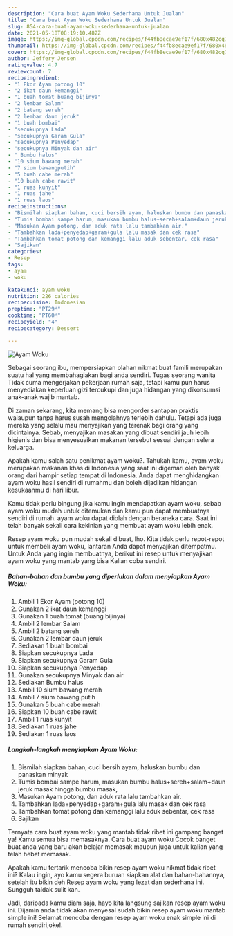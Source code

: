 ```yaml
---
description: "Cara buat Ayam Woku Sederhana Untuk Jualan"
title: "Cara buat Ayam Woku Sederhana Untuk Jualan"
slug: 854-cara-buat-ayam-woku-sederhana-untuk-jualan
date: 2021-05-18T08:19:10.482Z
image: https://img-global.cpcdn.com/recipes/f44fb8ecae9ef17f/680x482cq70/ayam-woku-foto-resep-utama.jpg
thumbnail: https://img-global.cpcdn.com/recipes/f44fb8ecae9ef17f/680x482cq70/ayam-woku-foto-resep-utama.jpg
cover: https://img-global.cpcdn.com/recipes/f44fb8ecae9ef17f/680x482cq70/ayam-woku-foto-resep-utama.jpg
author: Jeffery Jensen
ratingvalue: 4.7
reviewcount: 7
recipeingredient:
- "1 Ekor Ayam potong 10"
- "2 ikat daun kemanggi"
- "1 buah tomat buang bijinya"
- "2 lembar Salam"
- "2 batang sereh"
- "2 lembar daun jeruk"
- "1 buah bombai"
- "secukupnya Lada"
- "secukupnya Garam Gula"
- "secukupnya Penyedap"
- "secukupnya Minyak dan air"
- " Bumbu halus"
- "10 sium bawang merah"
- "7 sium bawangputih"
- "5 buah cabe merah"
- "10 buah cabe rawit"
- "1 ruas kunyit"
- "1 ruas jahe"
- "1 ruas laos"
recipeinstructions:
- "Bismilah siapkan bahan, cuci bersih ayam, haluskan bumbu dan panaskan minyak"
- "Tumis bombai sampe harum, masukan bumbu halus+sereh+salam+daun jeruk masak hingga bumbu masak,"
- "Masukan Ayam potong, dan aduk rata lalu tambahkan air."
- "Tambahkan lada+penyedap+garam+gula lalu masak dan cek rasa"
- "Tambahkan tomat potong dan kemanggi lalu aduk sebentar, cek rasa"
- "Sajikan"
categories:
- Resep
tags:
- ayam
- woku

katakunci: ayam woku 
nutrition: 226 calories
recipecuisine: Indonesian
preptime: "PT29M"
cooktime: "PT60M"
recipeyield: "4"
recipecategory: Dessert

---
```



![Ayam Woku](https://img-global.cpcdn.com/recipes/f44fb8ecae9ef17f/680x482cq70/ayam-woku-foto-resep-utama.jpg)

Sebagai seorang ibu, mempersiapkan olahan nikmat buat famili merupakan suatu hal yang membahagiakan bagi anda sendiri. Tugas seorang  wanita Tidak cuma mengerjakan pekerjaan rumah saja, tetapi kamu pun harus menyediakan keperluan gizi tercukupi dan juga hidangan yang dikonsumsi anak-anak wajib mantab.

Di zaman  sekarang, kita memang bisa mengorder santapan praktis walaupun tanpa harus susah mengolahnya terlebih dahulu. Tetapi ada juga mereka yang selalu mau menyajikan yang terenak bagi orang yang dicintainya. Sebab, menyajikan masakan yang dibuat sendiri jauh lebih higienis dan bisa menyesuaikan makanan tersebut sesuai dengan selera keluarga. 



Apakah kamu salah satu penikmat ayam woku?. Tahukah kamu, ayam woku merupakan makanan khas di Indonesia yang saat ini digemari oleh banyak orang dari hampir setiap tempat di Indonesia. Anda dapat menghidangkan ayam woku hasil sendiri di rumahmu dan boleh dijadikan hidangan kesukaanmu di hari libur.

Kamu tidak perlu bingung jika kamu ingin mendapatkan ayam woku, sebab ayam woku mudah untuk ditemukan dan kamu pun dapat membuatnya sendiri di rumah. ayam woku dapat diolah dengan beraneka cara. Saat ini telah banyak sekali cara kekinian yang membuat ayam woku lebih enak.

Resep ayam woku pun mudah sekali dibuat, lho. Kita tidak perlu repot-repot untuk membeli ayam woku, lantaran Anda dapat menyajikan ditempatmu. Untuk Anda yang ingin membuatnya, berikut ini resep untuk menyajikan ayam woku yang mantab yang bisa Kalian coba sendiri.

<!--inarticleads1-->

##### Bahan-bahan dan bumbu yang diperlukan dalam menyiapkan Ayam Woku:

1. Ambil 1 Ekor Ayam (potong 10)
1. Gunakan 2 ikat daun kemanggi
1. Gunakan 1 buah tomat (buang bijinya)
1. Ambil 2 lembar Salam
1. Ambil 2 batang sereh
1. Gunakan 2 lembar daun jeruk
1. Sediakan 1 buah bombai
1. Siapkan secukupnya Lada
1. Siapkan secukupnya Garam Gula
1. Siapkan secukupnya Penyedap
1. Gunakan secukupnya Minyak dan air
1. Sediakan  Bumbu halus
1. Ambil 10 sium bawang merah
1. Ambil 7 sium bawang.putih
1. Gunakan 5 buah cabe merah
1. Siapkan 10 buah cabe rawit
1. Ambil 1 ruas kunyit
1. Sediakan 1 ruas jahe
1. Sediakan 1 ruas laos




<!--inarticleads2-->

##### Langkah-langkah menyiapkan Ayam Woku:

1. Bismilah siapkan bahan, cuci bersih ayam, haluskan bumbu dan panaskan minyak
1. Tumis bombai sampe harum, masukan bumbu halus+sereh+salam+daun jeruk masak hingga bumbu masak,
1. Masukan Ayam potong, dan aduk rata lalu tambahkan air.
1. Tambahkan lada+penyedap+garam+gula lalu masak dan cek rasa
1. Tambahkan tomat potong dan kemanggi lalu aduk sebentar, cek rasa
1. Sajikan




Ternyata cara buat ayam woku yang mantab tidak ribet ini gampang banget ya! Kamu semua bisa memasaknya. Cara buat ayam woku Cocok banget buat anda yang baru akan belajar memasak maupun juga untuk kalian yang telah hebat memasak.

Apakah kamu tertarik mencoba bikin resep ayam woku nikmat tidak ribet ini? Kalau ingin, ayo kamu segera buruan siapkan alat dan bahan-bahannya, setelah itu bikin deh Resep ayam woku yang lezat dan sederhana ini. Sungguh taidak sulit kan. 

Jadi, daripada kamu diam saja, hayo kita langsung sajikan resep ayam woku ini. Dijamin anda tiidak akan menyesal sudah bikin resep ayam woku mantab simple ini! Selamat mencoba dengan resep ayam woku enak simple ini di rumah sendiri,oke!.

